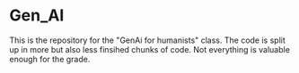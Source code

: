 # Gen_AI

This is the repository for the "GenAi for humanists" class. The code is split up in more but also less finsihed chunks of code. Not everything is valuable enough for the grade.
